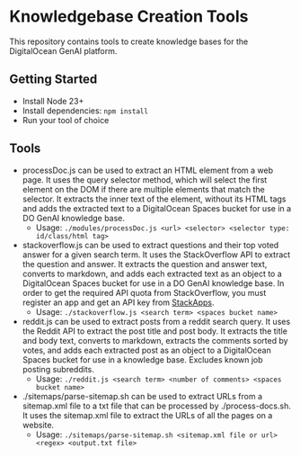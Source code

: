# Knowledgebase Creation Tools

This repository contains tools to create knowledge bases for the DigitalOcean GenAI platform.

## Getting Started
- Install Node 23+
- Install dependencies: `npm install`
- Run your tool of choice

## Tools

- processDoc.js can be used to extract an HTML element from a web page. It uses the query selector method, which will select the first element on the DOM if there are multiple elements that match the selector. It extracts the inner text of the element, without its HTML tags and adds the extracted text to a DigitalOcean Spaces bucket for use in a DO GenAI knowledge base.
  - Usage: `./modules/processDoc.js <url> <selector> <selector type: id/class/html tag>`
- stackoverflow.js can be used to extract questions and their top voted answer for a given search term. It uses the StackOverflow API to extract the question and answer. It extracts the question and answer text, converts to markdown, and adds each extracted text as an object to a DigitalOcean Spaces bucket for use in a DO GenAI knowledge base. In order to get the required API quota from StackOverflow, you must register an app and get an API key from [StackApps](https://stackapps.com/apps/oauth/register).
  - Usage: `./stackoverflow.js <search term> <spaces bucket name>`
- reddit.js can be used to extract posts from a reddit search query. It uses the Reddit API to extract the post title and post body. It extracts the title and body text, converts to markdown, extracts the comments sorted by votes, and adds each extracted post as an object to a DigitalOcean Spaces bucket for use in a knowledge base. Excludes known job posting subreddits.
  - Usage: `./reddit.js <search term> <number of comments> <spaces bucket name>`
- ./sitemaps/parse-sitemap.sh can be used to extract URLs from a sitemap.xml file to a txt file that can be processed by ./process-docs.sh. It uses the sitemap.xml file to extract the URLs of all the pages on a website.
  - Usage: `./sitemaps/parse-sitemap.sh <sitemap.xml file or url> <regex> <output.txt file>`
